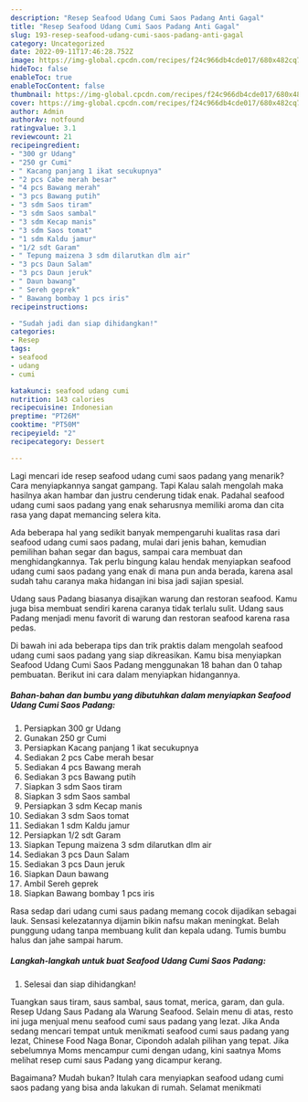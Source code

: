 ```yaml
---
description: "Resep Seafood Udang Cumi Saos Padang Anti Gagal"
title: "Resep Seafood Udang Cumi Saos Padang Anti Gagal"
slug: 193-resep-seafood-udang-cumi-saos-padang-anti-gagal
category: Uncategorized
date: 2022-09-11T17:46:28.752Z
image: https://img-global.cpcdn.com/recipes/f24c966db4cde017/680x482cq70/seafood-udang-cumi-saos-padang-foto-resep-utama.jpg
hideToc: false
enableToc: true
enableTocContent: false
thumbnail: https://img-global.cpcdn.com/recipes/f24c966db4cde017/680x482cq70/seafood-udang-cumi-saos-padang-foto-resep-utama.jpg
cover: https://img-global.cpcdn.com/recipes/f24c966db4cde017/680x482cq70/seafood-udang-cumi-saos-padang-foto-resep-utama.jpg
author: Admin
authorAv: notfound
ratingvalue: 3.1
reviewcount: 21
recipeingredient:
- "300 gr Udang"
- "250 gr Cumi"
- " Kacang panjang 1 ikat secukupnya"
- "2 pcs Cabe merah besar"
- "4 pcs Bawang merah"
- "3 pcs Bawang putih"
- "3 sdm Saos tiram"
- "3 sdm Saos sambal"
- "3 sdm Kecap manis"
- "3 sdm Saos tomat"
- "1 sdm Kaldu jamur"
- "1/2 sdt Garam"
- " Tepung maizena 3 sdm dilarutkan dlm air"
- "3 pcs Daun Salam"
- "3 pcs Daun jeruk"
- " Daun bawang"
- " Sereh geprek"
- " Bawang bombay 1 pcs iris"
recipeinstructions:

- "Sudah jadi dan siap dihidangkan!"
categories:
- Resep
tags:
- seafood
- udang
- cumi

katakunci: seafood udang cumi 
nutrition: 143 calories
recipecuisine: Indonesian
preptime: "PT26M"
cooktime: "PT50M"
recipeyield: "2"
recipecategory: Dessert

---
```



Lagi mencari ide resep seafood udang cumi saos padang yang menarik? Cara menyiapkannya sangat gampang. Tapi Kalau salah mengolah maka hasilnya akan hambar dan justru cenderung tidak enak. Padahal seafood udang cumi saos padang yang enak seharusnya memiliki aroma dan cita rasa yang dapat memancing selera kita.


Ada beberapa hal yang sedikit banyak mempengaruhi kualitas rasa dari seafood udang cumi saos padang, mulai dari jenis bahan, kemudian pemilihan bahan segar dan bagus, sampai cara membuat dan menghidangkannya. Tak perlu bingung kalau hendak menyiapkan seafood udang cumi saos padang yang enak di mana pun anda berada, karena asal sudah tahu caranya maka hidangan ini bisa jadi sajian spesial.

Udang saus Padang biasanya disajikan warung dan restoran seafood. Kamu juga bisa membuat sendiri karena caranya tidak terlalu sulit. Udang saus Padang menjadi menu favorit di warung dan restoran seafood karena rasa pedas.


Di bawah ini ada beberapa tips dan trik praktis dalam mengolah seafood udang cumi saos padang yang siap dikreasikan. Kamu bisa menyiapkan Seafood Udang Cumi Saos Padang menggunakan 18 bahan dan 0 tahap pembuatan. Berikut ini cara dalam menyiapkan hidangannya.

<!--inarticleads1-->

##### Bahan-bahan dan bumbu yang dibutuhkan dalam menyiapkan Seafood Udang Cumi Saos Padang:

1. Persiapkan 300 gr Udang
1. Gunakan 250 gr Cumi
1. Persiapkan  Kacang panjang 1 ikat secukupnya
1. Sediakan 2 pcs Cabe merah besar
1. Sediakan 4 pcs Bawang merah
1. Sediakan 3 pcs Bawang putih
1. Siapkan 3 sdm Saos tiram
1. Siapkan 3 sdm Saos sambal
1. Persiapkan 3 sdm Kecap manis
1. Sediakan 3 sdm Saos tomat
1. Sediakan 1 sdm Kaldu jamur
1. Persiapkan 1/2 sdt Garam
1. Siapkan  Tepung maizena 3 sdm dilarutkan dlm air
1. Sediakan 3 pcs Daun Salam
1. Sediakan 3 pcs Daun jeruk
1. Siapkan  Daun bawang
1. Ambil  Sereh geprek
1. Siapkan  Bawang bombay 1 pcs iris


Rasa sedap dari udang cumi saus padang memang cocok dijadikan sebagai lauk. Sensasi kelezatannya dijamin bikin nafsu makan meningkat. Belah punggung udang tanpa membuang kulit dan kepala udang. Tumis bumbu halus dan jahe sampai harum. 

<!--inarticleads2-->

##### Langkah-langkah untuk buat Seafood Udang Cumi Saos Padang:


1. Selesai dan siap dihidangkan!

Tuangkan saus tiram, saus sambal, saus tomat, merica, garam, dan gula. Resep Udang Saus Padang ala Warung Seafood. Selain menu di atas, resto ini juga menjual menu seafood cumi saus padang yang lezat. Jika Anda sedang mencari tempat untuk menikmati seafood cumi saus padang yang lezat, Chinese Food Naga Bonar, Cipondoh adalah pilihan yang tepat. Jika sebelumnya Moms mencampur cumi dengan udang, kini saatnya Moms melihat resep cumi saus Padang yang dicampur kerang. 

Bagaimana? Mudah bukan? Itulah cara menyiapkan seafood udang cumi saos padang yang bisa anda lakukan di rumah. Selamat menikmati
